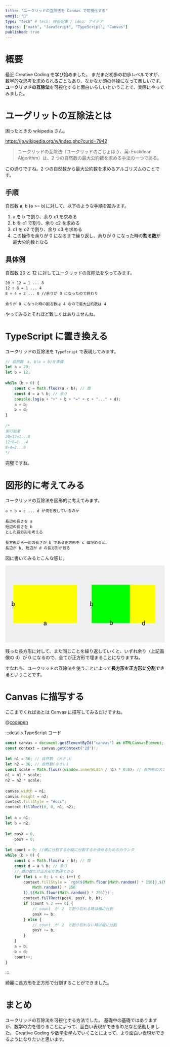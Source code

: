 ```yaml
---
title: "ユークリッドの互除法を Canvas で可視化する"
emoji: "🙆"
type: "tech" # tech: 技術記事 / idea: アイデア
topics: ["math", "JavaScript", "TypeScript", "Canvas"]
published: true
---
```


# 概要

最近 Creative Coding を学び始めました。
まだまだ初歩の初歩レベルですが、数学的な思考を求められることもあり、なかなか頭の体操になって楽しいです。
**ユークリッドの互除法**を可視化すると面白いらしいということで、実際にやってみました。

# ユーグリットの互除法とは

困ったときの wikipedia さん。

https://ja.wikipedia.org/w/index.php?curid=7942

> ユークリッドの互除法（ユークリッドのごじょほう、英: Euclidean Algorithm）は、2 つの自然数の最大公約数を求める手法の一つである。

この通りですね。2 つの自然数から最大公約数を求めるアルゴリズムのことです。

## 手順

自然数 a, b (a >= b)に対して、以下のような手順を踏みます。

1. a を b で割り、余り c1 を求める
2. b を c1 で割り、余り c2 を求める
3. c1 を c2 で割り、余り c3 を求める
4. この操作を余りが 0 になるまで繰り返し、余りが 0 になった時の**割る数**が最大公約数となる

## 具体例

自然数 20 と 12 に対してユークリッドの互除法をやってみます。

```
20 ÷ 12 = 1 ... 8
12 ÷ 8 = 1 ... 4
8 ÷ 4 = 2 ... 0 //余りが 0 になったので終わり

余りが 0 になった時の割る数は 4 なので最大公約数は 4
```

やってみるとそれほど難しくはありませんね。

# TypeScript に置き換える

ユークリッドの互除法を `TypeScript` で表現してみます。

```ts
// 自然数　a, b(a > b)を準備
let a = 20;
let b = 12;

while (b > 0) {
	const c = Math.floor(a / b); // 商
	const d = a % b; // 余り
	console.log(a + "÷" + b + "=" + c + "..." + d);
	a = b;
	b = d;
}

/*
実行結果
20÷12=1...8
12÷8=1...4
8÷4=2...0
*/
```

完璧ですね。

# 図形的に考えてみる

ユークリッドの互除法を図形的に考えてみます。

```
a ÷ b = c ... d が何を表しているのか

長辺の長さを a
短辺の長さを b
とした長方形を考える

長方形から一辺の長さが b である正方形を c 個埋めると、
長辺が b, 短辺が d の長方形が残る
```

図に書いてみるとこんな感じ。

![ユークリッドの互除法図解](/images/20211117/euclidean-algorithm.png)

残った長方形に対して、また同じことを繰り返していくと、いずれ余り（上記画像の d）が 0 になるので、全てが正方形で埋まることになりますね。

すなわち、ユークリッドの互除法を使うことによって**長方形を正方形に分割できる**ということです。

# Canvas に描写する

ここまでくればあとは Canvas に描写してみるだけですね。

@[codepen](https://codepen.io/yend24/pen/RwZXMWY)

:::details TypeScript コード

```ts
const canvas = document.getElementById("canvas") as HTMLCanvasElement;
const context = canvas.getContext("2d")!;

let n1 = 56; // 自然数　（大きい）
let n2 = 36; // 自然数(小さい)
const scale = Math.floor((window.innerWidth / n1) * 0.8); // 長方形の大きさを決めるための係数。windowの横幅の0．８倍に調整
n1 = n1 * scale;
n2 = n2 * scale;

canvas.width = n1;
canvas.height = n2;
context.fillStyle = "#ccc";
context.fillRect(0, 0, n1, n2);

let a = n1;
let b = n2;

let posX = 0,
	posY = 0;

let count = 0; //横に分割するか縦に分割するか決めるためのカウンタ
while (b > 0) {
	const c = Math.floor(a / b); // 商
	const d = a % b; // 余り
	// 商の数だけ正方形が取得できる
	for (let i = 0; i < c; i++) {
		context.fillStyle = `rgb(${Math.floor(Math.random() * 256)},${Math.floor(
			Math.random() * 256
		)},${Math.floor(Math.random() * 256)})`;
		context.fillRect(posX, posY, b, b);
		if (count % 2 === 0) {
			// count　が　2　で割り切れる時は横に分割
			posX += b;
		} else {
			// count　が　2　で割り切れない時は縦に分割
			posY += b;
		}
	}
	a = b;
	b = d;
	count++;
}
```

:::

綺麗に長方形を正方形で分割することができました。

# まとめ

ユークリッドの互除法を可視化する方法でした。
基礎中の基礎ではありますが、数学の力を借りることによって、面白い表現ができるのだなと感動しました。
Creative Coding や数学を学んでいくことによって、より面白い表現ができるようになりたいと思います。
